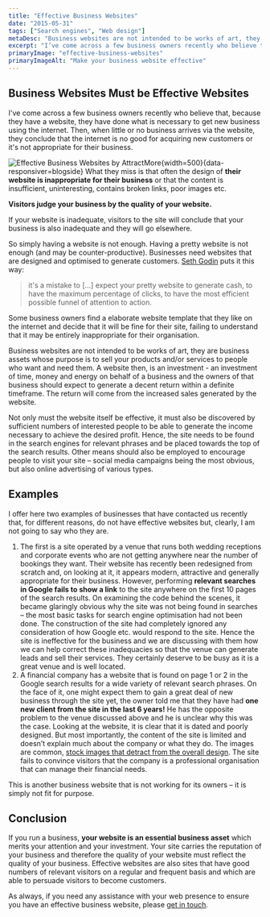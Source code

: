 ```yaml
---
title: "Effective Business Websites"
date: "2015-05-31"
tags: ["Search engines", "Web design"]
metaDesc: "Business websites are not intended to be works of art, they are business assets whose purpose is to sell products and/or services to people who want them."
excerpt: "I’ve come across a few business owners recently who believe that, because they have a website, they have done what is necessary to get new business using the internet. Then, when little or no business arrives via the website, they conclude that the internet is no good for acquiring new customers or it’s not appropriate for their business. What they miss is that often the design of their website is inappropriate for their business or that the content is inadequate. <strong>Visitors judge your business by the quality of your website</strong>. Let’s look at what’s really needed."
primaryImage: "effective-business-websites"
primaryImageAlt: "Make your business website effective"
---
```

## Business Websites Must be Effective Websites
I've come across a few business owners recently who believe that, because they have a website, they have done what is necessary to get new business using the internet. Then, when little or no business arrives via the website, they conclude that the internet is no good for acquiring new customers or it's not appropriate for their business.

![Effective Business Websites by AttractMore](/optim/blog/effective-business-websites.jpg){width=500}{data-responsiver=blogside}
What they miss is that often the design of **their website is inappropriate for their business** or that the content is insufficient, uninteresting, contains broken links, poor images etc.

**Visitors judge your business by the quality of your website.**

If your website is inadequate, visitors to the site will conclude that your business is also inadequate and they will go elsewhere.

So simply having a website is not enough. Having a pretty website is not enough (and may be counter-productive). Businesses need websites that are designed and optimised to generate customers. [Seth Godin](http://sethgodin.typepad.com/seths_blog/2015/05/pretty-websites.html) puts it this way:

> it's a mistake to \[…\] expect your pretty website to generate cash, to have the maximum percentage of clicks, to have the most efficient possible funnel of attention to action.

Some business owners find a elaborate website template that they like on the internet and decide that it will be fine for their site, failing to understand that it may be entirely inappropriate for their organisation.

Business websites are not intended to be works of art, they are business assets whose purpose is to sell your products and/or services to people who want and need them. A website then, is an investment - an investment of time, money and energy on behalf of a business and the owners of that business should expect to generate a decent return within a definite timeframe. The return will come from the increased sales generated by the website.

Not only must the website itself be effective, it must also be discovered by sufficient numbers of interested people to be able to generate the income necessary to achieve the desired profit. Hence, the site needs to be found in the search engines for relevant phrases and be placed towards the top of the search results. Other means should also be employed to encourage people to visit your site – social media campaigns being the most obvious, but also online advertising of various types.

## Examples
I offer here two examples of businesses that have contacted us recently that, for different reasons, do not have effective websites but, clearly, I am not going to say who they are.

1. The first is a site operated by a venue that runs both wedding receptions and corporate events who are not getting anywhere near the number of bookings they want. Their website has recently been redesigned from scratch and, on looking at it, it appears modern, attractive and generally appropriate for their business. However, performing **relevant searches in Google fails to show a link** to the site anywhere on the first 10 pages of the search results. On examining the code behind the scenes, it became glaringly obvious why the site was not being found in searches – the most basic tasks for search engine optimisation had not been done. The construction of the site had completely ignored any consideration of how Google etc. would respond to the site. Hence the site is ineffective for the business and we are discussing with them how we can help correct these inadequacies so that the venue can generate leads and sell their services. They certainly deserve to be busy as it is a great venue and is well located.
2. A financial company has a website that is found on page 1 or 2 in the Google search results for a wide variety of relevant search phrases. On the face of it, one might expect them to gain a great deal of new business through the site yet, the owner told me that they have had **one new client from the site in the last 6 years!** He has the opposite problem to the venue discussed above and he is unclear why this was the case. Looking at the website, it is clear that it is dated and poorly designed. But most importantly, the content of the site is limited and doesn’t explain much about the company or what they do. The images are common, [stock images that detract from the overall design](/blog/choosing-images-for-your-website/). The site fails to convince visitors that the company is a professional organisation that can manage their financial needs.

This is another business website that is not working for its owners – it is simply not fit for purpose.

## Conclusion
If you run a business, **your website is an essential business asset** which merits your attention and your investment. Your site carries the reputation of your business and therefore the quality of your website must reflect the quality of your business. Effective websites are also sites that have good numbers of relevant visitors on a regular and frequent basis and which are able to persuade visitors to become customers.

As always, if you need any assistance with your web presence to ensure you have an effective business website, please [get in touch](/contact/).
